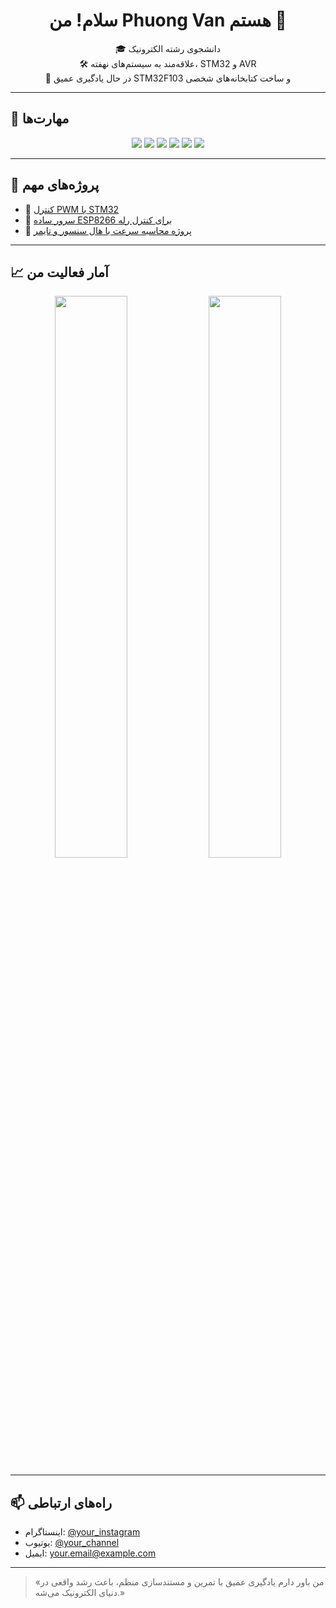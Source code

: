 <h1 align="center">سلام! من Phuong Van هستم 👋</h1>

<p align="center">
  🎓 دانشجوی رشته الکترونیک <br>
  🛠 علاقه‌مند به سیستم‌های نهفته، STM32 و AVR <br>
  🌱 در حال یادگیری عمیق STM32F103 و ساخت کتابخانه‌های شخصی <br>
</p>

---

## 🧰 مهارت‌ها

<div align="center">
  <img src="https://img.shields.io/badge/C-00599C?style=for-the-badge&logo=c&logoColor=white"/>
  <img src="https://img.shields.io/badge/AVR-FF9900?style=for-the-badge&logo=Microchip&logoColor=white"/>
  <img src="https://img.shields.io/badge/STM32-03234B?style=for-the-badge&logo=STMicroelectronics&logoColor=white"/>
  <img src="https://img.shields.io/badge/PlatformIO-ff6600?style=for-the-badge&logo=PlatformIO&logoColor=white"/>
  <img src="https://img.shields.io/badge/Proteus-0078D7?style=for-the-badge&logo=proteus&logoColor=white"/>
  <img src="https://img.shields.io/badge/Altium%20Designer-A5915F?style=for-the-badge&logoColor=white"/>
</div>

---

## 📌 پروژه‌های مهم

- 🔹 [کنترل PWM با STM32](https://github.com/IR-Quadro/stm32f103-pwm)
- 🔹 [سرور ساده ESP8266 برای کنترل رله](https://github.com/IR-Quadro/esp8266-relay-server)
- 🔹 [پروژه محاسبه سرعت با هال سنسور و تایمر](https://github.com/IR-Quadro/hall-sensor-speed-meter)

---

## 📈 آمار فعالیت من

<div align="center">
  <img src="https://github-readme-stats.vercel.app/api?username=IR-Quadro&show_icons=true&theme=tokyonight" width="48%"/>
  <img src="https://github-readme-stats.vercel.app/api/top-langs/?username=IR-Quadro&layout=compact&theme=tokyonight" width="48%"/>
</div>

---

## 📫 راه‌های ارتباطی

- اینستاگرام: [@your_instagram](https://instagram.com/your_instagram)
- یوتیوب: [@your_channel](https://youtube.com/@your_channel)
- ایمیل: your.email@example.com

---

> «من باور دارم یادگیری عمیق با تمرین و مستندسازی منظم، باعث رشد واقعی در دنیای الکترونیک می‌شه.»
